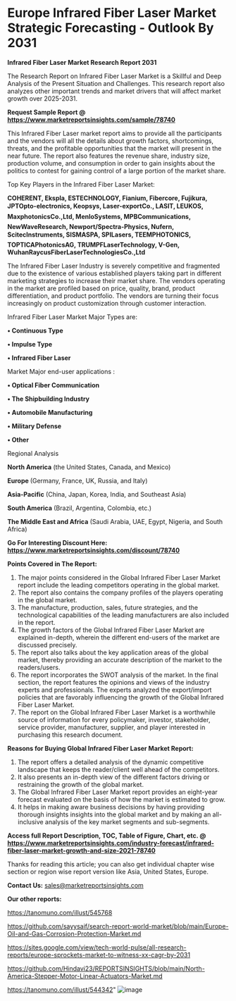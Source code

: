 # Europe Infrared Fiber Laser Market Strategic Forecasting - Outlook By 2031

<strong>Infrared Fiber Laser Market Research Report 2031</strong>

The Research Report on Infrared Fiber Laser Market is a Skillful and Deep Analysis of the Present Situation and Challenges. This research report also analyzes other important trends and market drivers that will affect market growth over 2025-2031.

<strong>Request Sample Report @ <a href=https://www.marketreportsinsights.com/sample/78740>https://www.marketreportsinsights.com/sample/78740</a></strong>

This Infrared Fiber Laser market report aims to provide all the participants and the vendors will all the details about growth factors, shortcomings, threats, and the profitable opportunities that the market will present in the near future. The report also features the revenue share, industry size, production volume, and consumption in order to gain insights about the politics to contest for gaining control of a large portion of the market share.

Top Key Players in the Infrared Fiber Laser Market:

<strong>COHERENT, Ekspla, ESTECHNOLOGY, Fianium, Fibercore, Fujikura, JPTOpto-electronics, Keopsys, Laser-exportCo., LASIT, LEUKOS, MaxphotonicsCo.,Ltd, MenloSystems, MPBCommunications, NewWaveResearch, Newport/Spectra-Physics, Nufern, ScitecInstruments, SISMASPA, SPILasers, TEEMPHOTONICS, TOPTICAPhotonicsAG, TRUMPFLaserTechnology, V-Gen, WuhanRaycusFiberLaserTechnologiesCo.,Ltd</strong>

The Infrared Fiber Laser Industry is severely competitive and fragmented due to the existence of various established players taking part in different marketing strategies to increase their market share. The vendors operating in the market are profiled based on price, quality, brand, product differentiation, and product portfolio. The vendors are turning their focus increasingly on product customization through customer interaction.

Infrared Fiber Laser Market Major Types are:

<strong>• Continuous Type

• Impulse Type

• Infrared Fiber Laser</strong>

Market Major end-user applications :

<strong>• Optical Fiber Communication

• The Shipbuilding Industry

• Automobile Manufacturing

• Military Defense

• Other</strong>

Regional Analysis

</u><strong><b>North America</b></strong> (the United States, Canada, and Mexico)

<strong><b>Europe </b></strong>(Germany, France, UK, Russia, and Italy)

<strong><b>Asia-Pacific</b></strong> (China, Japan, Korea, India, and Southeast Asia)

<strong><b>South America</b></strong> (Brazil, Argentina, Colombia, etc.)

<strong><b>The Middle East and Africa</b></strong> (Saudi Arabia, UAE, Egypt, Nigeria, and South Africa)

<strong>Go For Interesting Discount Here: <a href=https://www.marketreportsinsights.com/discount/78740>https://www.marketreportsinsights.com/discount/78740</a></strong>

<strong>Points Covered in The Report:</strong>
<ol>
  <li>The major points considered in the Global Infrared Fiber Laser Market report include the leading competitors operating in the global market.</li>
  <li>The report also contains the company profiles of the players operating in the global market.</li>
  <li>The manufacture, production, sales, future strategies, and the technological capabilities of the leading manufacturers are also included in the report.</li>
  <li>The growth factors of the Global Infrared Fiber Laser Market are explained in-depth, wherein the different end-users of the market are discussed precisely.</li>
  <li>The report also talks about the key application areas of the global market, thereby providing an accurate description of the market to the readers/users.</li>
  <li>The report incorporates the SWOT analysis of the market. In the final section, the report features the opinions and views of the industry experts and professionals. The experts analyzed the export/import policies that are favorably influencing the growth of the Global Infrared Fiber Laser Market.</li>
  <li>The report on the Global Infrared Fiber Laser Market is a worthwhile source of information for every policymaker, investor, stakeholder, service provider, manufacturer, supplier, and player interested in purchasing this research document.</li>
</ol>
<strong>Reasons for Buying Global Infrared Fiber Laser Market Report:</strong>

<ol>
  <li>The report offers a detailed analysis of the dynamic competitive landscape that keeps the reader/client well ahead of the competitors.</li>
  <li>It also presents an in-depth view of the different factors driving or restraining the growth of the global market.</li>
  <li>The Global Infrared Fiber Laser Market report provides an eight-year forecast evaluated on the basis of how the market is estimated to grow.</li>
  <li>It helps in making aware business decisions by having providing thorough insights insights into the global market and by making an all-inclusive analysis of the key market segments and sub-segments.</li>
</ol>
<strong>Access full Report Description, TOC, Table of Figure, Chart, etc. @ <a href=https://www.marketreportsinsights.com/industry-forecast/infrared-fiber-laser-market-growth-and-size-2021-78740>https://www.marketreportsinsights.com/industry-forecast/infrared-fiber-laser-market-growth-and-size-2021-78740</a></strong>


Thanks for reading this article; you can also get individual chapter wise section or region wise report version like Asia, United States, Europe.

<strong>Contact Us:</strong>
sales@marketreportsinsights.com

<strong>Our other reports:</strong>

<a href=https://tanomuno.com/illust/545768>https://tanomuno.com/illust/545768</a>

<a href=https://github.com/sayysaif/search-report-world-market/blob/main/Europe-Oil-and-Gas-Corrosion-Protection-Market.md>https://github.com/sayysaif/search-report-world-market/blob/main/Europe-Oil-and-Gas-Corrosion-Protection-Market.md</a>

<a href=https://sites.google.com/view/tech-world-pulse/all-research-reports/europe-sprockets-market-to-witness-xx-cagr-by-2031>https://sites.google.com/view/tech-world-pulse/all-research-reports/europe-sprockets-market-to-witness-xx-cagr-by-2031</a>

<a href=https://github.com/Hindavi23/REPORTSINSIGHTS/blob/main/North-America-Stepper-Motor-Linear-Actuators-Market.md>https://github.com/Hindavi23/REPORTSINSIGHTS/blob/main/North-America-Stepper-Motor-Linear-Actuators-Market.md</a>

<a href=https://tanomuno.com/illust/544342>https://tanomuno.com/illust/544342</a>"
![image](https://github.com/user-attachments/assets/aa811d87-83f2-4406-873e-b59c7a648e8d)
